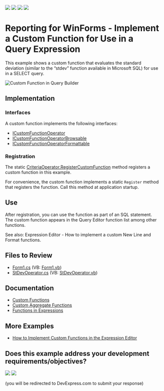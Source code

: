 <!-- default badges list -->
![](https://img.shields.io/endpoint?url=https://codecentral.devexpress.com/api/v1/VersionRange/128603765/22.1.3%2B)
[![](https://img.shields.io/badge/Open_in_DevExpress_Support_Center-FF7200?style=flat-square&logo=DevExpress&logoColor=white)](https://supportcenter.devexpress.com/ticket/details/T352441)
[![](https://img.shields.io/badge/📖_How_to_use_DevExpress_Examples-e9f6fc?style=flat-square)](https://docs.devexpress.com/GeneralInformation/403183)
[![](https://img.shields.io/badge/💬_Leave_Feedback-feecdd?style=flat-square)](#does-this-example-address-your-development-requirementsobjectives)
<!-- default badges end -->
# Reporting for WinForms - Implement a Custom Function for Use in a Query Expression

This example shows a custom function that evaluates the standard deviation (similar to the “stdev” function available in Microsoft SQL) for use in a SELECT query.

![Custom Function in Query Builder](Images/screenshot.png)

## Implementation

### Interfaces

A custom function implements the following interfaces: 

- [ICustomFunctionOperator](https://docs.devexpress.com/CoreLibraries/DevExpress.Data.Filtering.ICustomFunctionOperator)
- [ICustomFunctionOperatorBrowsable](https://docs.devexpress.com/CoreLibraries/DevExpress.Data.Filtering.ICustomFunctionOperatorBrowsable)
- [ICustomFunctionOperatorFormattable](https://docs.devexpress.com/CoreLibraries/DevExpress.Data.Filtering.ICustomFunctionOperatorFormattable)

### Registration

The static [CriteriaOperator.RegisterCustomFunction](https://docs.devexpress.com/CoreLibraries/DevExpress.Data.Filtering.CriteriaOperator.RegisterCustomFunction(DevExpress.Data.Filtering.ICustomFunctionOperator)) method registers a custom function in this example.

For convenience, the custom function implements a static `Register` method that registers the function. Call this method  at application startup. 

## Use

After registration, you can use the function as part of an SQL statement. The custom function appears in the Query Editor function list among other functions.

See also: Expression Editor - How to implement a custom New Line and Format functions.

## Files to Review

* [Form1.cs](./CS/SelectQueryWindowsFormsApplication/Form1.cs) (VB: [Form1.vb](./VB/SelectQueryWindowsFormsApplication/Form1.vb))
* [StDevOperator.cs](./CS/SelectQueryWindowsFormsApplication/StDevOperator.cs) (VB: [StDevOperator.vb](./VB/SelectQueryWindowsFormsApplication/StDevOperator.vb))

## Documentation 

- [Custom Functions](https://docs.devexpress.com/XtraReports/403888/detailed-guide-to-devexpress-reporting/use-expressions/custom-functions)
- [Custom Aggregate Functions](https://docs.devexpress.com/XtraReports/403889/detailed-guide-to-devexpress-reporting/use-expressions/custom-aggregate-functions)
- [Functions in Expressions](https://docs.devexpress.com/XtraReports/403363/detailed-guide-to-devexpress-reporting/use-expressions/functions-in-expressions)

## More Examples

- [How to Implement Custom Functions in the Expression Editor](https://github.com/DevExpress-Examples/reporting-custom-functions-in-the-expression-editor)
<!-- feedback -->
## Does this example address your development requirements/objectives?

[<img src="https://www.devexpress.com/support/examples/i/yes-button.svg"/>](https://www.devexpress.com/support/examples/survey.xml?utm_source=github&utm_campaign=reporting-winforms-use-a-custom-function-in-query-expression&~~~was_helpful=yes) [<img src="https://www.devexpress.com/support/examples/i/no-button.svg"/>](https://www.devexpress.com/support/examples/survey.xml?utm_source=github&utm_campaign=reporting-winforms-use-a-custom-function-in-query-expression&~~~was_helpful=no)

(you will be redirected to DevExpress.com to submit your response)
<!-- feedback end -->
